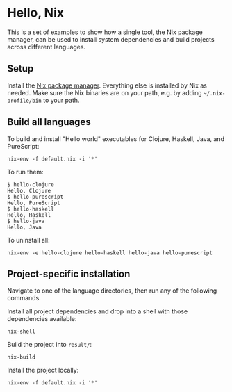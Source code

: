 # Hello, Nix

This is a set of examples to show how a single tool, the Nix package manager, can be used to install system dependencies and build projects across different languages.

## Setup

Install the [Nix package manager](http://nixos.org/nix/). Everything else is installed by Nix as needed. Make sure the Nix binaries are on your path, e.g. by adding `~/.nix-profile/bin` to your path.

## Build all languages

To build and install "Hello world" executables for Clojure, Haskell, Java, and PureScript:

```
nix-env -f default.nix -i '*'
```

To run them:
```
$ hello-clojure
Hello, Clojure
$ hello-purescript
Hello, PureScript
$ hello-haskell
Hello, Haskell
$ hello-java
Hello, Java
```

To uninstall all:

```
nix-env -e hello-clojure hello-haskell hello-java hello-purescript
```

## Project-specific installation

Navigate to one of the language directories, then run any of the following commands.

Install all project dependencies and drop into a shell with those dependencies available:

```
nix-shell
```

Build the project into `result/`:

```
nix-build
```

Install the project locally:

```
nix-env -f default.nix -i '*'
```